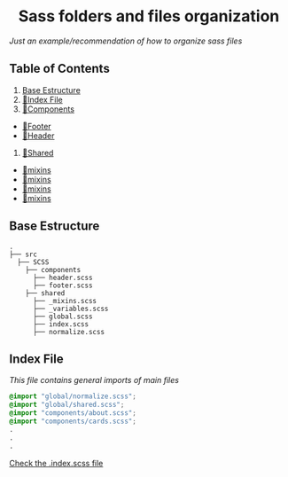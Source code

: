 <h1 align="center">
  Sass folders and files organization
</h1>

_Just an example/recommendation of how to organize sass files_

## Table of Contents

1. [Base Estructure](#Base-Estructure)
1. [📄Index File](#Index-File)
1. [📂Components](src/SCSS/components)
  - [📄Footer](src/SCSS/components/footer.scss)
  - [📄Header](src/SCSS/components/header.scss)
1. [📂Shared](src/SCSS/shared)
  - [📄mixins](src/SCSS/shared/_mixins.scss)
  - [📄mixins](src/SCSS/shared/_variables.scss)
  - [📄mixins](src/SCSS/shared/global.scss)
  - [📄mixins](src/SCSS/shared/normalize.scss)


## Base Estructure
    .
    ├── src
      ├── SCSS
        ├── components
          ├── header.scss
          ├── footer.scss
        ├── shared
          ├── _mixins.scss
          ├── _variables.scss
          ├── global.scss
          ├── index.scss
          ├── normalize.scss
       

## Index File

_This file contains general imports of main files_

```css
@import "global/normalize.scss";
@import "global/shared.scss";
@import "components/about.scss";
@import "components/cards.scss";
.
.
.
```
[Check the .index.scss file](src/SCSS/index.scss)
